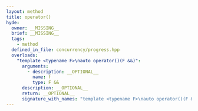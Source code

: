 ```yaml
---
layout: method
title: operator()
hyde:
  owner: __MISSING__
  brief: __MISSING__
  tags:
    - method
  defined_in_file: concurrency/progress.hpp
  overloads:
    "template <typename F>\nauto operator()(F &&)":
      arguments:
        - description: __OPTIONAL__
          name: f
          type: F &&
      description: __OPTIONAL__
      return: __OPTIONAL__
      signature_with_names: "template <typename F>\nauto operator()(F && f)"
---
```

